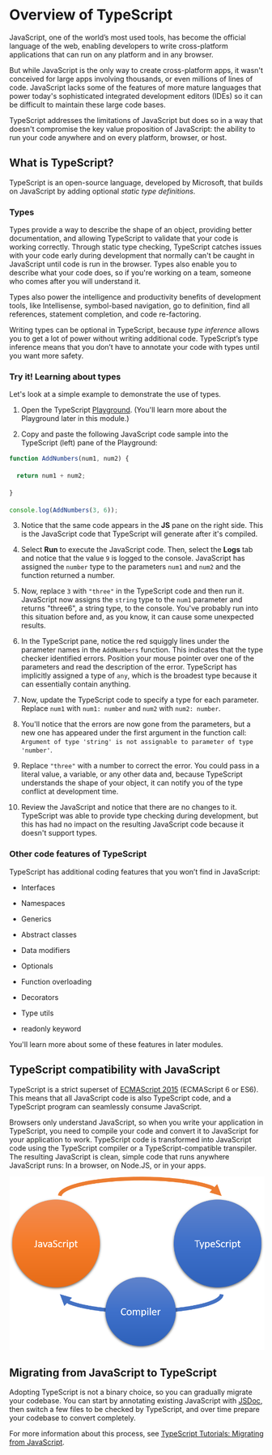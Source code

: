 # Overview of TypeScript #

JavaScript, one of the world’s most used tools, has become the official language of the web, enabling developers to write cross-platform applications that can run on any platform and in any browser.

But while JavaScript is the only way to create cross-platform apps, it wasn't conceived for large apps involving thousands, or even millions of lines of code. JavaScript lacks some of the features of more mature languages that power today's sophisticated integrated development editors (IDEs) so it can be difficult to maintain these large code bases.

TypeScript addresses the limitations of JavaScript but does so in a way that doesn't compromise the key value proposition of JavaScript: the ability to run your code anywhere and on every platform, browser, or host.

## **What is TypeScript?**

TypeScript is an open-source language, developed by Microsoft, that builds on JavaScript by adding optional *static type definitions*.

### Types

Types provide a way to describe the shape of an object, providing better documentation, and allowing TypeScript to validate that your code is working correctly. Through static type checking, TypeScript catches issues with your code early during development that normally can't be caught in JavaScript until code is run in the browser. Types also enable you to describe what your code does, so if you're working on a team, someone who comes after you will understand it.

Types also power the intelligence and productivity benefits of development tools, like Intellisense, symbol-based navigation, go to definition, find all references, statement completion, and code re-factoring.

Writing types can be optional in TypeScript, because *type inference* allows you to get a lot of power without writing additional code. TypeScript’s type inference means that you don’t have to annotate your code with types until you want more safety.

### Try it! Learning about types

Let's look at a simple example to demonstrate the use of types.

1. Open the TypeScript [Playground](https://www.typescriptlang.org/play). (You'll learn more about the Playground later in this module.)

1. Copy and paste the following JavaScript code sample into the TypeScript (left) pane of the Playground:

```javascript
function AddNumbers(num1, num2) {

  return num1 + num2;

}

console.log(AddNumbers(3, 6));

```

3. Notice that the same code appears in the **JS** pane on the right side. This is the JavaScript code that TypeScript will generate after it's compiled.

1. Select **Run** to execute the JavaScript code. Then, select the **Logs** tab and notice that the value `9` is logged to the console. JavaScript has assigned the `number` type to the parameters `num1` and `num2` and the function returned a number.

1. Now, replace `3` with `"three"` in the TypeScript code and then run it. JavaScript now assigns the ``string`` type to the `num1` parameter and returns "three6", a string type, to the console. You've probably run into this situation before and, as you know, it can cause some unexpected results.

1. In the TypeScript pane, notice the red squiggly lines under the parameter names in the `AddNumbers` function. This indicates that the type checker identified errors. Position your mouse pointer over one of the parameters and read the description of the error. TypeScript has implicitly assigned a type of `any`, which is the broadest type because it can essentially contain anything.

1. Now, update the TypeScript code to specify a type for each parameter. Replace `num1` with `num1: number` and `num2` with `num2: number`.

1. You'll notice that the errors are now gone from the parameters, but a new one has appeared under the first argument in the function call: `Argument of type 'string' is not assignable to parameter of type 'number'`.

1. Replace `"three"` with a number to correct the error. You could pass in a literal value, a variable, or any other data and, because TypeScript understands the shape of your object, it can notify you of the type conflict at development time.

1. Review the JavaScript and notice that there are no changes to it. TypeScript was able to provide type checking during development, but this has had no impact on the resulting JavaScript code because it doesn't support types.

### Other code features of TypeScript

TypeScript has additional coding features that you won’t find in JavaScript:

- Interfaces

- Namespaces

- Generics

- Abstract classes

- Data modifiers

- Optionals

- Function overloading

- Decorators

- Type utils

- readonly keyword

You'll learn more about some of these features in later modules.

## TypeScript compatibility with JavaScript

TypeScript is a strict superset of [ECMAScript 2015](https://www.ecma-international.org/ecma-262/6.0/) (ECMAScript 6 or ES6). This means that all JavaScript code is also TypeScript code, and a TypeScript program can seamlessly consume JavaScript.

Browsers only understand JavaScript, so when you write your application in TypeScript, you need to compile your code and convert it to JavaScript for your application to work. TypeScript code is transformed into JavaScript code using the TypeScript compiler or a TypeScript-compatible transpiler. The resulting JavaScript is clean, simple code that runs anywhere JavaScript runs: In a browser, on Node.JS, or in your apps.

![Describes the relationship between JavaScript and TypeScript, where JavaScript can be used directly by TypeScript, but TypeScript must pass through a compiler to become JavaScript.](../media/m01_compiler.png)


## Migrating from JavaScript to TypeScript

Adopting TypeScript is not a binary choice, so you can gradually migrate your codebase. You can start by annotating existing JavaScript with [JSDoc](https://jsdoc.app/), then switch a few files to be checked by TypeScript, and over time prepare your codebase to convert completely.

For more information about this process, see [TypeScript Tutorials: Migrating from JavaScript](https://www.typescriptlang.org/docs/handbook/migrating-from-javascript.html).

